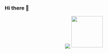 ### Hi there 👋

<div id="header" align="center">
  <img src="<div id="header" align="center">
  <img src="https://media.giphy.com/media/zr8fjYMibDWBlTpbMU/giphy.gif" width="100"/>
                                                                                   </div>
















<!--
**Tx711/Tx711** is a ✨ _special_ ✨ repository because its `README.md` (this file) appears on your GitHub profile.

Here are some ideas to get you started:

- 🔭 I’m currently working on ...
- 🌱 I’m currently learning ...
- 👯 I’m looking to collaborate on ...
- 🤔 I’m looking for help with ...
- 💬 Ask me about ...
- 📫 How to reach me: ...
- 😄 Pronouns: ...
- ⚡ Fun fact: ...
-->
